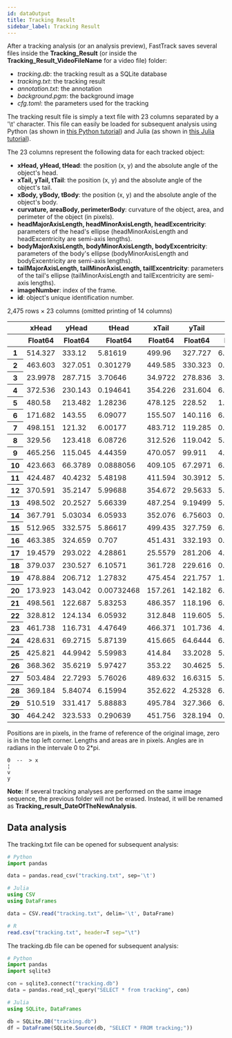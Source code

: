 ```yaml
---
id: dataOutput
title: Tracking Result
sidebar_label: Tracking Result
---
```


After a tracking analysis (or an analysis preview), FastTrack saves several files inside the **Tracking_Result** (or inside the **Tracking_Result_VideoFileName** for a video file) folder:

- *tracking.db*: the tracking result as a SQLite database
- *tracking.txt*: the tracking result
- *annotation.txt*: the annotation
- *background.pgm*: the background image
- *cfg.toml*: the parameters used for the tracking

The tracking result file is simply a text file with 23 columns separated by a '\t' character. This file can easily be loaded for subsequent analysis using Python (as shown in [this Python tutorial](https://www.fasttrack.sh/blog/2021/08/09/FastAnalysis-tuto)) and Julia (as shown in [this Julia tutorial](https://www.fasttrack.sh/blog/2020/11/25/Data-analysis-julia)).

The 23 columns represent the following data for each tracked object:

- **xHead, yHead, tHead**: the position (x, y) and the absolute angle of the object's head.
- **xTail, yTail, tTail**: the position (x, y) and the absolute angle of the object's tail.
- **xBody, yBody, tBody**: the position (x, y) and the absolute angle of the object's body.
- **curvature, areaBody, perimeterBody**: curvature of the object, area, and perimeter of the object (in pixels).
- **headMajorAxisLength, headMinorAxisLength, headExcentricity**: parameters of the head's ellipse (headMinorAxisLength and headExcentricity are semi-axis lengths).
- **bodyMajorAxisLength, bodyMinorAxisLength, bodyExcentricity**: parameters of the body's ellipse (bodyMinorAxisLength and bodyExcentricity are semi-axis lengths).
- **tailMajorAxisLength, tailMinorAxisLength, tailExcentricity**: parameters of the tail's ellipse (tailMinorAxisLength and tailExcentricity are semi-axis lengths).
- **imageNumber**: index of the frame.
- **id**: object's unique identification number.

<table class="data-frame"><thead><tr><th></th><th>xHead</th><th>yHead</th><th>tHead</th><th>xTail</th><th>yTail</th><th>tTail</th><th>xBody</th><th>yBody</th><th>tBody</th></tr><tr><th></th><th>Float64</th><th>Float64</th><th>Float64</th><th>Float64</th><th>Float64</th><th>Float64</th><th>Float64</th><th>Float64</th><th>Float64</th></tr></thead><tbody><p>2,475 rows × 23 columns (omitted printing of 14 columns)</p><tr><th>1</th><td>514.327</td><td>333.12</td><td>5.81619</td><td>499.96</td><td>327.727</td><td>6.10226</td><td>508.345</td><td>330.876</td><td>5.94395</td></tr><tr><th>2</th><td>463.603</td><td>327.051</td><td>0.301279</td><td>449.585</td><td>330.323</td><td>0.245547</td><td>458.058</td><td>328.346</td><td>0.238877</td></tr><tr><th>3</th><td>23.9978</td><td>287.715</td><td>3.70646</td><td>34.9722</td><td>278.836</td><td>3.99819</td><td>29.2056</td><td>283.505</td><td>3.84844</td></tr><tr><th>4</th><td>372.536</td><td>230.143</td><td>0.194641</td><td>354.226</td><td>231.604</td><td>6.08737</td><td>364.822</td><td>230.759</td><td>0.0515087</td></tr><tr><th>5</th><td>480.58</td><td>213.482</td><td>1.28236</td><td>478.125</td><td>228.52</td><td>1.53303</td><td>479.428</td><td>220.543</td><td>1.42567</td></tr><tr><th>6</th><td>171.682</td><td>143.55</td><td>6.09077</td><td>155.507</td><td>140.116</td><td>6.1146</td><td>164.913</td><td>142.113</td><td>6.08216</td></tr><tr><th>7</th><td>498.151</td><td>121.32</td><td>6.00177</td><td>483.712</td><td>119.285</td><td>0.0223247</td><td>492.683</td><td>120.55</td><td>6.15298</td></tr><tr><th>8</th><td>329.56</td><td>123.418</td><td>6.08726</td><td>312.526</td><td>119.042</td><td>5.9098</td><td>322.531</td><td>121.614</td><td>6.01722</td></tr><tr><th>9</th><td>465.256</td><td>115.045</td><td>4.44359</td><td>470.057</td><td>99.911</td><td>4.40559</td><td>467.106</td><td>109.205</td><td>4.40862</td></tr><tr><th>10</th><td>423.663</td><td>66.3789</td><td>0.0888056</td><td>409.105</td><td>67.2971</td><td>6.12053</td><td>417.615</td><td>66.7623</td><td>0.0292602</td></tr><tr><th>11</th><td>424.487</td><td>40.4232</td><td>5.48198</td><td>411.594</td><td>30.3912</td><td>5.88869</td><td>418.96</td><td>36.1192</td><td>5.64923</td></tr><tr><th>12</th><td>370.591</td><td>35.2147</td><td>5.99688</td><td>354.672</td><td>29.5633</td><td>5.89121</td><td>364.007</td><td>32.8767</td><td>5.94008</td></tr><tr><th>13</th><td>498.502</td><td>20.2527</td><td>5.66339</td><td>487.254</td><td>9.19499</td><td>5.39497</td><td>493.758</td><td>15.5781</td><td>5.5026</td></tr><tr><th>14</th><td>367.791</td><td>5.03034</td><td>6.05933</td><td>352.076</td><td>6.75603</td><td>0.653641</td><td>361.12</td><td>5.75904</td><td>0.152688</td></tr><tr><th>15</th><td>512.965</td><td>332.575</td><td>5.86617</td><td>499.435</td><td>327.759</td><td>6.052</td><td>507.626</td><td>330.673</td><td>5.95102</td></tr><tr><th>16</th><td>463.385</td><td>324.659</td><td>0.707</td><td>451.431</td><td>332.193</td><td>0.246265</td><td>458.959</td><td>327.443</td><td>0.542368</td></tr><tr><th>17</th><td>19.4579</td><td>293.022</td><td>4.28861</td><td>25.5579</td><td>281.206</td><td>4.18379</td><td>21.8962</td><td>288.302</td><td>4.23379</td></tr><tr><th>18</th><td>379.037</td><td>230.527</td><td>6.10571</td><td>361.728</td><td>229.616</td><td>0.199343</td><td>371.74</td><td>230.144</td><td>6.25939</td></tr><tr><th>19</th><td>478.884</td><td>206.712</td><td>1.27832</td><td>475.454</td><td>221.757</td><td>1.40929</td><td>477.197</td><td>214.108</td><td>1.35472</td></tr><tr><th>20</th><td>173.923</td><td>143.042</td><td>0.00732468</td><td>157.261</td><td>142.182</td><td>6.00453</td><td>167.066</td><td>142.689</td><td>6.20403</td></tr><tr><th>21</th><td>498.561</td><td>122.687</td><td>5.83253</td><td>486.357</td><td>118.196</td><td>6.13893</td><td>493.718</td><td>120.906</td><td>5.95151</td></tr><tr><th>22</th><td>328.812</td><td>124.134</td><td>6.05932</td><td>312.848</td><td>119.605</td><td>5.98617</td><td>322.331</td><td>122.294</td><td>6.00901</td></tr><tr><th>23</th><td>461.738</td><td>116.731</td><td>4.47649</td><td>466.371</td><td>101.736</td><td>4.40285</td><td>463.615</td><td>110.656</td><td>4.41641</td></tr><tr><th>24</th><td>428.631</td><td>69.2715</td><td>5.87139</td><td>415.665</td><td>64.6444</td><td>6.13862</td><td>423.218</td><td>67.3364</td><td>5.96558</td></tr><tr><th>25</th><td>425.821</td><td>44.9942</td><td>5.59983</td><td>414.84</td><td>33.2028</td><td>5.37159</td><td>421.248</td><td>40.0897</td><td>5.461</td></tr><tr><th>26</th><td>368.362</td><td>35.6219</td><td>5.97427</td><td>353.22</td><td>30.4625</td><td>5.88261</td><td>362.109</td><td>33.4891</td><td>5.94605</td></tr><tr><th>27</th><td>503.484</td><td>22.7293</td><td>5.76026</td><td>489.632</td><td>16.6315</td><td>5.92136</td><td>497.924</td><td>20.2857</td><td>5.86668</td></tr><tr><th>28</th><td>369.184</td><td>5.84074</td><td>6.15994</td><td>352.622</td><td>4.25328</td><td>6.24787</td><td>362.144</td><td>5.16766</td><td>6.19236</td></tr><tr><th>29</th><td>510.519</td><td>331.417</td><td>5.88883</td><td>495.784</td><td>327.366</td><td>6.12889</td><td>504.484</td><td>329.758</td><td>6.02088</td></tr><tr><th>30</th><td>464.242</td><td>323.533</td><td>0.290639</td><td>451.756</td><td>328.194</td><td>0.532686</td><td>459.432</td><td>325.326</td><td>0.37736</td></tr><tr></tr></tbody></table>

Positions are in pixels, in the frame of reference of the original image, zero is in the top left corner. Lengths and areas are in pixels. Angles are in radians in the intervale 0 to 2*pi.

    0  --  > x  
    ¦  
    v  
    y  

**Note:** If several tracking analyses are performed on the same image sequence, the previous folder will not be erased. Instead, it will be renamed as **Tracking_result_DateOfTheNewAnalysis**.

## Data analysis

The tracking.txt file can be opened for subsequent analysis:
```python
# Python
import pandas

data = pandas.read_csv("tracking.txt", sep='\t')
```

```julia
# Julia
using CSV
using DataFrames

data = CSV.read("tracking.txt", delim='\t', DataFrame)
```

```R
# R
read.csv("tracking.txt", header=T sep="\t")
```

The tracking.db file can be opened for subsequent analysis:
```python
# Python
import pandas
import sqlite3

con = sqlite3.connect("tracking.db")
data = pandas.read_sql_query("SELECT * from tracking", con)

```

```julia
# Julia
using SQLite, DataFrames

db = SQLite.DB("tracking.db")
df = DataFrame(SQLite.Source(db, "SELECT * FROM tracking;"))
```
